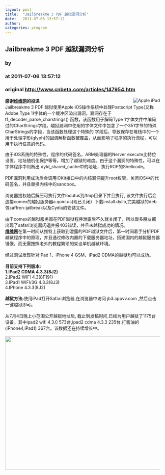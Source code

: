 ```yaml
---
layout: post
title:  "Jailbreakme 3 PDF 越狱漏洞分析"
date:   2011-07-06 13:57:12
author: 
categories: program
---
```


## Jailbreakme 3 PDF 越狱漏洞分析
### by 
### at 2011-07-06 13:57:12
### original <http://www.cnbeta.com/articles/147954.htm>

<div><a rel="nofollow" href="http://www.cnbeta.com/topics/464.htm"><img src="http://img.cnbeta.com/topics/2011-3-5%2016-42-48.gif" alt="Apple iPad" name="sign" align="right"></a>
        <p><b>感谢<a rel="nofollow" href="http://www.appvv.com">维维网</a>的投递</b><br>
Jailbreakme 3 PDF 越狱使用Apple iOS操作系统中处理Postscript Type(又称Adobe Type 1)字体的一个缓冲区溢出漏洞，漏洞存在于t1_decoder_parse_charstrings()
函数，该函数用于解码Type 1字体文件中编码过的CharStrings字段。越狱漏洞中使用的字体文件中包含了一个351字节的特殊CharStrings的字段，当该函数处理这个特殊的
字段后，导致保存在堆栈中的一个用于处理字形(glyph)的回调解析函数被覆盖，从而影响了程序的执行流程，可以用于执行任意的代码。</p>
		<p>由于iOS系统的特殊性，程序的代码签名，ARM处理器的Nerver execute比特位设置，地址随机化保护等等，增加了越狱的难度。由于这个漏洞的特殊性，可以在字体程序中判断出
dyld_shared_cache中的地址，执行ROP的Shellcode。<br>
<br>
PDF漏洞利用成功后会调用iOKit接口中的内核漏洞提升root权限，关闭iOS中的代码签名，并且替换内核中的sandbox。<br>
<br>
浏览器提权随后解压可执行文件locutus到/tmp目录下并且执行, 该文件执行后会连接comex的越狱服务器a.qoid.us(现已关闭）下载install.dylib,完美越狱的deb包saffron-jailbreak以及Cydia的安装文件。<br>
<br>
由于comex的越狱服务器在PDF越狱程序泄露后不久就关闭了，所以很多朋友都出现了safari浏览器闪退并报403错误，并且未越狱成功的情况。<br>
<a rel="nofollow" href="http://www.appvv.com"><b>维维网</b></a>在第一时间从推特上获取到泄露的PDF越狱文件后，第一时间着手分析PDF越狱程序中的原理，并且通过修改内置的下载服务器地址，搭建国内的越狱服务器镜像，而无需按照老外的教程繁琐的架设单机越狱环境。<br>
<br>
经过测试发现针对iPad 1、iPhone 4 GSM、iPad2 CDMA的越狱均可以成功。<br>
<br>
<b>目前支持下列版本:</b> <b><br>
1.IPad2 CDMA 4.3.3(8J2) </b> <br>
2.IPad2 WIFI 4.3(8F191)<br>
3.IPad1 WIFI/3G 4.3.3(8J3)<br>
4.IPhone 4.3.3(8J2)<br>
<br>
<b>越狱方法:</b>使用iPad打开Safari浏览器,在浏览器中访问 jb3.appvv.com ,然后点击一键越狱即可。<br>
<br>
从7月4日晚上小范围公开越狱地址后, 截止到发稿时间,已经为用户越狱了1175台设备。其中ipad2 wifi 4.3.0 573台,ipad2 cdma 4.3.3 235台,打酱油的(iPhone4,iPad1) 367台。该数据还在持续增长中。<br>
<br>
<img style="width:580px;height:435px" src="http://img.cnbeta.com/newsimg/110706/13571201885084254.png"><br></p></div>